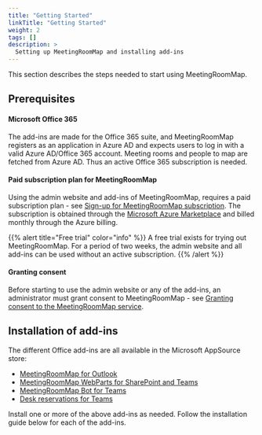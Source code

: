 ```yaml
---
title: "Getting Started"
linkTitle: "Getting Started"
weight: 2
tags: []
description: >
  Setting up MeetingRoomMap and installing add-ins
---
```


This section describes the steps needed to start using MeetingRoomMap.

## Prerequisites
#### Microsoft Office 365

The add-ins are made for the Office 365 suite, and MeetingRoomMap registers as an application in Azure AD and expects users to log in with a valid Azure AD/Office 365 account. Meeting rooms and people to map are fetched from Azure AD. Thus an active Office 365 subscription is needed.
#### Paid subscription plan for MeetingRoomMap

Using the admin website and add-ins of MeetingRoomMap, requires a paid subscription plan - see [Sign-up for MeetingRoomMap subscription](/getting-started/subscription/).
The subscription is obtained through the [Microsoft Azure Marketplace](https://azuremarketplace.microsoft.com/en-us/marketplace/apps/tnsconsulting.meetingroommap) and billed monthly through the Azure billing.

{{% alert title="Free trial" color="info" %}}
A free trial exists for trying out MeetingRoomMap. For a period of two weeks, the admin website and all add-ins can be used without an active subscription.
{{% /alert %}}

#### Granting consent

Before starting to use the admin website or any of the add-ins, an administrator must grant consent to MeetingRoomMap - see [Granting consent to the MeetingRoomMap service](/getting-started/admin/).

## Installation of add-ins

The different Office add-ins are all available in the Microsoft AppSource store:

* [MeetingRoomMap for Outlook](https://appsource.microsoft.com/en-us/product/office/wa104381386?tab=overview)
* [MeetingRoomMap WebParts for SharePoint and Teams](https://appsource.microsoft.com/en-us/product/office/WA200001948?tab=Overview)
* [MeetingRoomMap Bot for Teams](https://appsource.microsoft.com/en-us/product/office/WA104382042?tab=Overview)
* [Desk reservations for Teams](https://appsource.microsoft.com/en-us/product/office/WA200003532?tab=Overview)

Install one or more of the above add-ins as needed. Follow the installation guide below for each of the add-ins.
